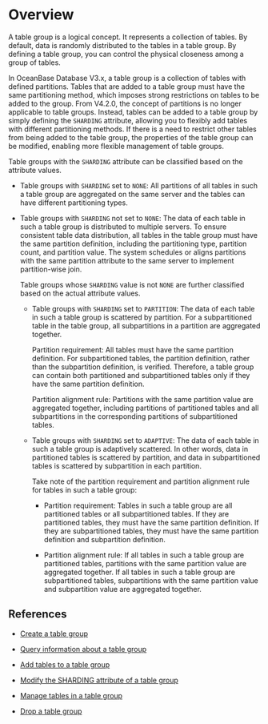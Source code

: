 # Overview

A table group is a logical concept. It represents a collection of tables. By default, data is randomly distributed to the tables in a table group. By defining a table group, you can control the physical closeness among a group of tables.

In OceanBase Database V3.x, a table group is a collection of tables with defined partitions. Tables that are added to a table group must have the same partitioning method, which imposes strong restrictions on tables to be added to the group. From V4.2.0, the concept of partitions is no longer applicable to table groups. Instead, tables can be added to a table group by simply defining the `SHARDING` attribute, allowing you to flexibly add tables with different partitioning methods. If there is a need to restrict other tables from being added to the table group, the properties of the table group can be modified, enabling more flexible management of table groups.

Table groups with the `SHARDING` attribute can be classified based on the attribute values.

* Table groups with `SHARDING` set to `NONE`: All partitions of all tables in such a table group are aggregated on the same server and the tables can have different partitioning types.

* Table groups with `SHARDING` not set to `NONE`: The data of each table in such a table group is distributed to multiple servers. To ensure consistent table data distribution, all tables in the table group must have the same partition definition, including the partitioning type, partition count, and partition value. The system schedules or aligns partitions with the same partition attribute to the same server to implement partition-wise join.

   Table groups whose `SHARDING` value is not `NONE` are further classified based on the actual attribute values.

   * Table groups with `SHARDING` set to `PARTITION`: The data of each table in such a table group is scattered by partition. For a subpartitioned table in the table group, all subpartitions in a partition are aggregated together.

      Partition requirement: All tables must have the same partition definition. For subpartitioned tables, the partition definition, rather than the subpartition definition, is verified. Therefore, a table group can contain both partitioned and subpartitioned tables only if they have the same partition definition.

      Partition alignment rule: Partitions with the same partition value are aggregated together, including partitions of partitioned tables and all subpartitions in the corresponding partitions of subpartitioned tables.

   * Table groups with `SHARDING` set to `ADAPTIVE`: The data of each table in such a table group is adaptively scattered. In other words, data in partitioned tables is scattered by partition, and data in subpartitioned tables is scattered by subpartition in each partition.

      Take note of the partition requirement and partition alignment rule for tables in such a table group:

      * Partition requirement: Tables in such a table group are all partitioned tables or all subpartitioned tables. If they are partitioned tables, they must have the same partition definition. If they are subpartitioned tables, they must have the same partition definition and subpartition definition.

      * Partition alignment rule: If all tables in such a table group are partitioned tables, partitions with the same partition value are aggregated together. If all tables in such a table group are subpartitioned tables, subpartitions with the same partition value and subpartition value are aggregated together.

## References

* [Create a table group](../300.manage-table-groups-of-oracle-mode/200.create-a-table-group-of-oracle-mode.md)

* [Query information about a table group](../300.manage-table-groups-of-oracle-mode/300.view-the-information-of-a-table-group-of-oracle-mode.md)

* [Add tables to a table group](../300.manage-table-groups-of-oracle-mode/400.add-tables-to-a-table-group-of-oracle-mode.md)

* [Modify the SHARDING attribute of a table group](../300.manage-table-groups-of-oracle-mode/500.modify-the-sharding-attribute-ot-a-table-group-of-oracle-mode.md)

* [Manage tables in a table group](../300.manage-table-groups-of-oracle-mode/600.manage-tables-within-a-table-group-of-oracle-mode.md)

* [Drop a table group](../300.manage-table-groups-of-oracle-mode/700.delete-a-table-group-of-oracle-mode.md)
